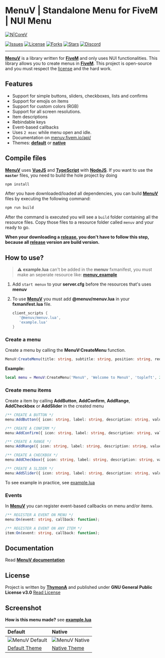 # MenuV | Standalone Menu for FiveM | NUI Menu
[![N|CoreV](https://i.imgur.com/iq1llQG.jpg)](https://github.com/ThymonA/menuv)

[![Issues](https://img.shields.io/github/issues/ThymonA/menuv.svg?style=for-the-badge)](https://github.com/ThymonA/menuv/issues)
[![License](https://img.shields.io/github/license/ThymonA/menuv.svg?style=for-the-badge)](https://github.com/ThymonA/menuv/blob/master/LICENSE)
[![Forks](https://img.shields.io/github/forks/ThymonA/menuv.svg?style=for-the-badge)](https://github.com/ThymonA/menuv)
[![Stars](https://img.shields.io/github/stars/ThymonA/menuv.svg?style=for-the-badge)](https://github.com/ThymonA/menuv)
[![Discord](https://img.shields.io/badge/discord-Tigo%239999-7289da?style=for-the-badge&logo=discord)](https://discordapp.com/users/733686533873467463)

---

**[MenuV](https://github.com/ThymonA/menuv)** is a library written for **[FiveM](https://fivem.net/)** and only uses NUI functionalities. This library allows you to create menus in **[FiveM](https://fivem.net/)**. This project is open-source and you must respect the [license](https://github.com/ThymonA/menuv/blob/master/LICENSE) and the hard work.

## Features
- Support for simple buttons, sliders, checkboxes, lists and confirms
- Support for emojis on items
- Support for custom colors (RGB)
- Support for all screen resolutions.
- Item descriptions
- Rebindable keys
- Event-based callbacks
- Uses `2 msec` while menu open and idle.
- Documentation on [menuv.fivem.io/api/](https://menuv.fivem.io/api/)
- Themes: **[default](https://i.imgur.com/KSkeiQm.png)** or **[native](https://i.imgur.com/KSkeiQm.png)**

## Compile files
**[MenuV](https://github.com/ThymonA/menuv)** uses **[VueJS](https://vuejs.org/v2/guide/installation.html#NPM)** and **[TypeScript](https://www.npmjs.com/package/typescript)** with **[NodeJS](https://nodejs.org/en/)**. If you want to use the **`master`** files, you need to build the hole project by doing

```powershell
npm install
```
After you have downloaded/loaded all dependencies, you can build **[MenuV](https://github.com/ThymonA/menuv)** files by executing the following command:
```powershell
npm run build
```
After the command is executed you will see a `build` folder containing all the resource files. Copy those files to a resource folder called `menuv` and your ready to go.

**When your downloading a [release](https://github.com/ThymonA/menuv/releases), you don't have to follow this step, because all [release](https://github.com/ThymonA/menuv/releases) version are build version.**

## How to use?
> ⚠️ **example.lua** can't be added in the **menuv** fxmanifest, you must make an seperate resource like: **[menuv_example](https://github.com/ThymonA/menuv/tree/master/example)**
1. Add `start menuv` to your **server.cfg** before the resources that's uses **menuv**
2. To use **[MenuV](https://github.com/ThymonA/menuv)** you must add **@menuv/menuv.lua** in your **fxmanifest.lua** file.

   ```lua
   client_scripts {
      '@menuv/menuv.lua',
      'example.lua'
   }
   ```

### Create a menu
Create a menu by calling the **MenuV:CreateMenu** function.
```ts
MenuV:CreateMenu(title: string, subtitle: string, position: string, red: number, green: number, blue: number, texture: string, disctionary: string, namespace: string, theme: string)
```
**Example:**
```lua
local menu = MenuV:CreateMenu('MenuV', 'Welcome to MenuV', 'topleft', 255, 0, 0, 'size-125', 'default', 'menuv', 'example_namespace', 'native')
```

### Create menu items
Create a item by calling **AddButton**, **AddConfirm**, **AddRange**, **AddCheckbox** or **AddSlider** in the created menu
```ts
/** CREATE A BUTTON */
menu:AddButton({ icon: string, label: string, description: string, value: any, disabled: boolean });

/** CREATE A CONFIRM */
menu:AddConfirm({ icon: string, label: string, description: string, value: boolean, disabled: boolean });

/** CREATE A RANGE */
menu:AddRange({ icon: string, label: string, description: string, value: number, min: number, max: number, disabled: boolean });

/** CREATE A CHECKBOX */
menu:AddCheckbox({ icon: string, label: string, description: string, value: boolean, disabled: boolean });

/** CREATE A SLIDER */
menu:AddSlider({ icon: string, label: string, description: string, value: number, values: [] { label: string, value: any, description: string }, disabled: boolean });
```
To see example in practice, see [example.lua](https://github.com/ThymonA/menuv/blob/master/example/example.lua)

### Events
In **[MenuV](https://github.com/ThymonA/menuv)** you can register event-based callbacks on menu and/or items.
```ts
/** REGISTER A EVENT ON MENU */
menu:On(event: string, callback: function);

/** REGISTER A EVENT ON ANY ITEM */
item:On(event: string, callback: function);
```

## Documentation
Read **[MenuV documentation](https://menuv.fivem.io/api/)**

## License
Project is written by **[ThymonA](https://github.com/ThymonA/)** and published under
**GNU General Public License v3.0**
[Read License](https://github.com/ThymonA/menuv/blob/master/LICENSE)

## Screenshot
**How is this menu made?** see **[example.lua](https://github.com/ThymonA/menuv/blob/master/example/example.lua)**


Default | Native
:-------|:--------
![MenuV Default](https://i.imgur.com/xGagIBm.png) | ![MenuV Native](https://i.imgur.com/KSkeiQm.png)
[Default Theme](https://i.imgur.com/xGagIBm.png) | [Native Theme](https://i.imgur.com/KSkeiQm.png)